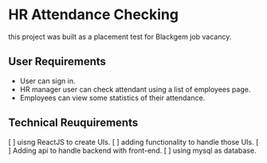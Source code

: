 # HR Attendance Checking

this project was built as a placement test for Blackgem job vacancy.

## User Requirements

- User can sign in.
- HR manager user can check attendant using a list of employees page.
- Employees can view some statistics of their attendance.

## Technical Reuquirements

[ ] uisng ReactJS to create UIs.
[ ] adding functionality to handle those UIs.
[ ] Adding api to handle backend with front-end.
[ ] using mysql as database.

